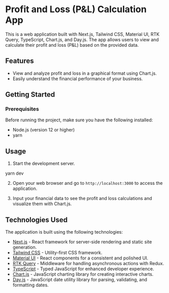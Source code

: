 # Profit and Loss (P&L) Calculation App

This is a web application built with Next.js, Tailwind CSS, Material UI, RTK Query, TypeScript, Chart.js, and Day.js. The app allows users to view and calculate their profit and loss (P&L) based on the provided data.


## Features

- View and analyze profit and loss in a graphical format using Chart.js.
- Easily understand the financial performance of your business.

## Getting Started

### Prerequisites

Before running the project, make sure you have the following installed:

- Node.js (version 12 or higher)
- yarn


## Usage

1. Start the development server.

yarn dev


2. Open your web browser and go to `http://localhost:3000` to access the application.

3. Input your financial data to see the profit and loss calculations and visualize them with Chart.js.

## Technologies Used

The application is built using the following technologies:

- [Next.js](https://nextjs.org/) - React framework for server-side rendering and static site generation.
- [Tailwind CSS](https://tailwindcss.com/) - Utility-first CSS framework.
- [Material UI](https://material-ui.com/) - React components for a consistent and polished UI.
- [RTK Query](https://redux-toolkit.js.org/rtk-query/overview) - Middleware for handling asynchronous actions with Redux.
- [TypeScript](https://www.typescriptlang.org/) - Typed JavaScript for enhanced developer experience.
- [Chart.js](https://www.chartjs.org/) - JavaScript charting library for creating interactive charts.
- [Day.js](https://day.js.org/) - JavaScript date utility library for parsing, validating, and formatting dates.
